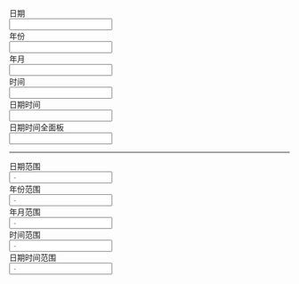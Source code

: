 <div class="layui-form">
  <div class="layui-form-item">
    <div class="layui-inline">
      <label class="layui-form-label">日期</label>
      <div class="layui-input-inline">
        <input type="text" class="layui-input" id="ID-laydate-shortcut-date">
      </div>
    </div>
    <div class="layui-inline">
      <label class="layui-form-label">年份</label>
      <div class="layui-input-inline">
        <input type="text" class="layui-input" id="ID-laydate-shortcut-year">
      </div>
    </div>
    <div class="layui-inline">
      <label class="layui-form-label">年月</label>
      <div class="layui-input-inline">
        <input type="text" class="layui-input" id="ID-laydate-shortcut-month">
      </div>
    </div>
    <div class="layui-inline">
      <label class="layui-form-label">时间</label>
      <div class="layui-input-inline">
        <input type="text" class="layui-input" id="ID-laydate-shortcut-time">
      </div>
    </div>
    <div class="layui-inline">
      <label class="layui-form-label">日期时间</label>
      <div class="layui-input-inline">
        <input type="text" class="layui-input" id="ID-laydate-shortcut-datetime">
      </div>
    </div>
    <div class="layui-inline">
      <label class="layui-form-label">日期时间全面板</label>
      <div class="layui-input-inline">
        <input type="text" class="layui-input" id="ID-laydate-shortcut-datetime-fullPanel">
      </div>
    </div>
    <hr>
    <div class="layui-inline">
      <label class="layui-form-label">日期范围</label>
      <div class="layui-input-inline">
        <input type="text" class="layui-input" id="ID-laydate-shortcut-range-date" placeholder=" - ">
      </div>
    </div>
    <div class="layui-inline">
      <label class="layui-form-label">年份范围</label>
      <div class="layui-input-inline">
        <input type="text" class="layui-input" id="ID-laydate-shortcut-range-year" placeholder=" - ">
      </div>
    </div>
    <div class="layui-inline">
      <label class="layui-form-label">年月范围</label>
      <div class="layui-input-inline">
        <input type="text" class="layui-input" id="ID-laydate-shortcut-range-month" placeholder=" - ">
      </div>
    </div>
    <div class="layui-inline">
      <label class="layui-form-label">时间范围</label>
      <div class="layui-input-inline">
        <input type="text" class="layui-input" id="ID-laydate-shortcut-range-time" placeholder=" - ">
      </div>
    </div>
  </div>
  <div class="layui-form-item">
    <label class="layui-form-label">日期时间范围</label>
    <div class="layui-input-block">
      <input type="text" class="layui-input" id="ID-laydate-shortcut-range-datetime" placeholder=" - ">
    </div>
  </div>
</div>

<!-- import layui --> 
<script>
layui.use(function(){
  var laydate = layui.laydate;
  var util = layui.util;

  /*
   * 快捷选项
   */

  // 日期
  laydate.render({
    elem: "#ID-laydate-shortcut-date",
    shortcuts: [
      {
        text: "昨天",
        value: function(){
          var now = new Date();
          now.setDate(now.getDate() - 1);
          return now;
        }
      },
      { 
        text: "今天", 
        value: function(){
          return Date.now();
        } 
      },
      {
        text: "明天",
        value: function(){
          var now = new Date();
          now.setDate(now.getDate() + 1);
          return now;
        }
      },
      {
        text: "上个月",
        value: function(){
          var now = new Date();
          var month = now.getMonth() - 1;

          now.setMonth(month);

          // 若上个月数不匹配，则表示天数溢出
          if (now.getMonth() !== month) {
            now.setDate(0); // 重置天数
          }

          return [now];
        }
      },
      {
        text: "下个月",
        value: function(){
          var now = new Date();
          var month = now.getMonth() + 1;

          now.setMonth(month);

          // 若下个月数不匹配，则表示天数溢出
          if (now.getMonth() !== month) {
            now.setDate(0); // 重置天数
          }

          return [now];
        }
      },
      {
        text: "某一天",
        value: "2016-10-14"
      }
    ]
  });

  // 年份
  laydate.render({
    elem: "#ID-laydate-shortcut-year",
    type: "year",
    shortcuts: [
      {
        text: "去年",
        value: function(){
          var now = new Date();
          now.setFullYear(now.getFullYear() - 1);
          return now;
        }
      },
      {
        text: "明年",
        value: function(){
          var now = new Date();
          now.setFullYear(now.getFullYear() + 1);
          return now;
        }
      }
    ]
  });

  // 年月
  laydate.render({
    elem: "#ID-laydate-shortcut-month",
    type: "month",
    shortcuts: [
      {
        text: "上个月",
        value: function(){
          var now = new Date();
          now.setMonth(now.getMonth() - 1, 1);
          return now;
        }
      },
      {
        text: "下个月",
        value: function(){
          var now = new Date();
          now.setMonth(now.getMonth() + 1, 1);
          return now;
        }
      },
      {
        text: "去年本月",
        value: function(){
          var now = new Date();
          now.setFullYear(now.getFullYear() - 1);
          return now;
        }
      }
    ]
  });

  // 时间
  laydate.render({
    elem: "#ID-laydate-shortcut-time",
    type: "time",
    shortcuts: function(){ // 生成 30 分钟间隔的时间列表
      var value = [];
      var now = new Date();
      now.setHours(0, 0, 0, 0);
      for (var i = 0; i < 48; i++) {
        var nowTemp = now.setMinutes(now.getMinutes() + (i ? 30 : 0));
        var nowTimeStr = util.toDateString(nowTemp, "HH:mm:ss");
        value.push({
          text: nowTimeStr,
          value: nowTimeStr
        });
      }
      return value;
    }()
  });

  // 日期时间
  laydate.render({
    elem: "#ID-laydate-shortcut-datetime",
    type: "datetime",
    shortcuts: [
      {
        text: "昨天",
        value: function(){
          var now = new Date();
          now.setDate(now.getDate() - 1);
          return now;
        }
      },
      { 
        text: "今天", 
        value: function(){
          return Date.now();
        }
      },
      {
        text: "明天",
        value: function(){
          var now = new Date();
          now.setDate(now.getDate() + 1);
          return now;
        }
      },
      {
        text: "上个月",
        value: function(){
          var now = new Date();
          var month = now.getMonth() - 1;

          now.setMonth(month);

          // 若上个月数不匹配，则表示天数溢出
          if (now.getMonth() !== month) {
            now.setDate(0); // 重置天数
          }

          return [now];
        }
      },
      {
        text: "下个月",
        value: function(){
          var now = new Date();
          var month = now.getMonth() + 1;

          now.setMonth(month);

          // 若上个月数不匹配，则表示天数溢出
          if (now.getMonth() !== month) {
            now.setDate(0); // 重置天数
          }

          return [now];
        }
      },
      {
        text: "某一天",
        value: "2016-10-14 10:00:00"
      }
    ]
  }); 


  // 日期时间全面板
  laydate.render({
    elem: "#ID-laydate-shortcut-datetime-fullPanel",
    type: "datetime",
    fullPanel: true,
    shortcuts: [
      {
        text: "昨天",
        value: function(){
          var now = new Date();
          now.setDate(now.getDate() - 1);
          return now;
        }
      },
      { text: "今天", value: Date.now() },
      {
        text: "明天",
        value: function(){
          var now = new Date();
          now.setDate(now.getDate() + 1);
          return now;
        }
      },
      {
        text: "上个月",
        value: function(){
          var now = new Date();
          var month = now.getMonth() - 1;

          now.setMonth(month);

          // 若上个月数不匹配，则表示天数溢出
          if (now.getMonth() !== month) {
            now.setDate(0); // 重置天数
          }

          return [now];
        }
      },
      {
        text: "下个月",
        value: function(){
          var now = new Date();
          var month = now.getMonth() + 1;

          now.setMonth(month);

          // 若上个月数不匹配，则表示天数溢出
          if (now.getMonth() !== month) {
            now.setDate(0); // 重置天数
          }

          return [now];
        }
      },
      {
        text: "某一天",
        value: "2016-10-14 09:30:00"
      }
    ]
  });


  // 日期范围
  laydate.render({
    elem: "#ID-laydate-shortcut-range-date",
    range: true,
    shortcuts: [
      {
        text: "上个月",
        value: function(){
          var date = new Date();
          var year = date.getFullYear();
          var month = date.getMonth();

          return [
            new Date(year, month - 1, 1),
            new Date(year, month, 0)
          ];
        }
      },
      {
        text: "这个月",
        value: function(){
          var date = new Date();
          var year = date.getFullYear();
          var month = date.getMonth();

          return [
            new Date(year, month, 1),
            new Date(year, month + 1, 0)
          ];
        }
      },
      {
        text: "下个月",
        value: function(){
          var date = new Date();
          var year = date.getFullYear();
          var month = date.getMonth();

          return [
            new Date(year, month + 1, 1),
            new Date(year, month + 2, 0)
          ];
        }
      }
    ]
  });


  // 年份范围
  laydate.render({
    elem: "#ID-laydate-shortcut-range-year",
    type: "year",
    range: true,
    shortcuts: [
      {
        text: "过去一年",
        value: function(){
          var now = new Date();
          now.setFullYear(now.getFullYear() - 1);
          return [now, new Date()];
        }
      },
      {
        text: "未来一年",
        value: function(){
          var now = new Date();
          now.setFullYear(now.getFullYear() + 1);
          return [new Date(), now];
        }
      },
      {
        text: "近三年",
        value: function(){
          var now = new Date();
          now.setFullYear(now.getFullYear() - 3);
          return [now, new Date()];
        }
      }
    ]
  });

  // 年月范围
  laydate.render({
    elem: "#ID-laydate-shortcut-range-month",
    type: "month",
    range: true,
    shortcuts: [
      {
        text: "去年",
        value: function(){
          var now = new Date();
          var year = now.getFullYear() - 1;

          return [
            new Date(year, 0),
            new Date(year, 11)
          ];
        }
      },
      {
        text: "明年",
        value: function(){
          var now = new Date();
          var year = now.getFullYear() + 1;

          return [
            new Date(year, 0),
            new Date(year, 11)
          ];
        }
      },
      {
        text: "近三年",
        value: function(){
          var now = new Date();
          now.setFullYear(now.getFullYear() - 3);
          return [now, new Date()];
        }
      }
    ]
  });

  // 时间范围
  laydate.render({
    elem: "#ID-laydate-shortcut-range-time",
    type: "time",
    range: true,
    shortcuts: [
      {
        text: '09:30 <p style="text-align: center;">到</p> 11:30',
        value: (function () {
          var date1 = new Date();
          date1.setHours(9, 0, 0, 0);

          var date2 = new Date();
          date2.setHours(11, 30, 0, 0);

          return [date1, date2];
        })
      },
      {
        text: '13:00 <p style="text-align: center;">到</p> 15:00',
        value: (function () {
          var date1 = new Date();
          date1.setHours(13, 0, 0, 0);

          var date2 = new Date();
          date2.setHours(15, 0, 0, 0);

          return [date1, date2];
        })
      }
    ]
  });

  // 日期时间范围
  laydate.render({
    elem: "#ID-laydate-shortcut-range-datetime",
    type: "datetime",
    range: true,
    shortcuts: [
      {
        text: "上个月",
        value: function(){
          var date = new Date();
          var year = date.getFullYear();
          var month = date.getMonth();

          return [
            new Date(year, month - 1, 1),
            new Date(year, month, 0, 23, 59, 59)
          ];
        }
      },
      {
        text: "这个月",
        value: function(){
          var date = new Date();
          var year = date.getFullYear();
          var month = date.getMonth();

          return [
            new Date(year, month, 1),
            new Date(year, month + 1, 0, 23, 59, 59)
          ];
        }
      },
      {
        text: "下个月",
        value: function(){
          var date = new Date();
          var year = date.getFullYear();
          var month = date.getMonth();

          return [
            new Date(year, month + 1, 1),
            new Date(year, month + 2, 0, 23, 59, 59)
          ];
        }
      }
    ]
  });

});
</script>
